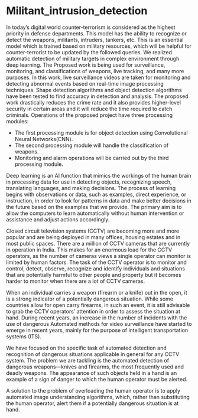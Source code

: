 # Militant_intrusion_detection
In today’s digital world counter-terrorism is considered as the highest priority in defense departments. This model has the ability to recognize or detect the weapons, militants, intruders, tankers, etc. This is an essential model which is trained based on military resources, which will be helpful for counter-terrorist to be updated by the followed queries. We realized automatic detection of military targets in complex environment through deep learning.
The Proposed work is being used for surveillance, monitoring, and classifications of weapons, live tracking, and many more purposes. In this work, live surveillance videos are taken for monitoring and detecting abnormal events based on real-time image processing techniques. Shape detection algorithms and object detection algorithms have been tested to find accuracy in detection and analysis. The proposed work drastically reduces the crime rate and it also provides higher-level security in certain areas and it will reduce the time required to catch criminals.
Operations of the proposed project have three processing modules:
- The first processing module is for object detection using Convolutional Neural Networks(CNN). 
- The second processing module will handle the classification of weapons.
-	Monitoring and alarm operations will be carried out by the third processing module.

Deep learning is an AI function that mimics the workings of the human brain in processing data for use in detecting objects, recognizing speech, translating languages, and making decisions. The process of learning begins with observations or data, such as examples, direct experience, or instruction, in order to look for patterns in data and make better decisions in the future based on the examples that we provide. The primary aim is to allow the computers to learn automatically without human intervention or assistance and adjust actions accordingly.

Closed circuit television systems (CCTV) are becoming more and more popular and are being deployed in many offices, housing estates and in most public spaces. There are a million of CCTV cameras that are currently in operation in India. This makes for an enormous load for the CCTV operators, as the number of cameras views a single operator can monitor is limited by human factors. The task of the CCTV operator is to monitor and control, detect, observe, recognize and identify individuals and situations that are potentially harmful to other people and property but it becomes harder to monitor when there are a lot of CCTV cameras.

When an individual carries a weapon (firearm or a knife) out in the open, it is a strong indicator of a potentially dangerous situation. While some countries allow for open carry firearms, in such an event, it is still advisable to grab the CCTV operators’ attention in order to assess the situation at hand. During recent years, an increase in the number of incidents with the use of dangerous Automated methods for video surveillance have started to emerge in recent years, mainly for the purpose of intelligent transportation systems (ITS).

We have focused on the specific task of automated detection and recognition of dangerous situations applicable in general for any CCTV system. The problem we are tackling is the automated detection of dangerous weapons—knives and firearms, the most frequently used and deadly weapons. The appearance of such objects held in a hand is an example of a sign of danger to which the human operator must be alerted.


A solution to the problem of overloading the human operator is to apply automated image understanding algorithms, which, rather than substituting the human operator, alert them if a potentially dangerous situation is at hand.
